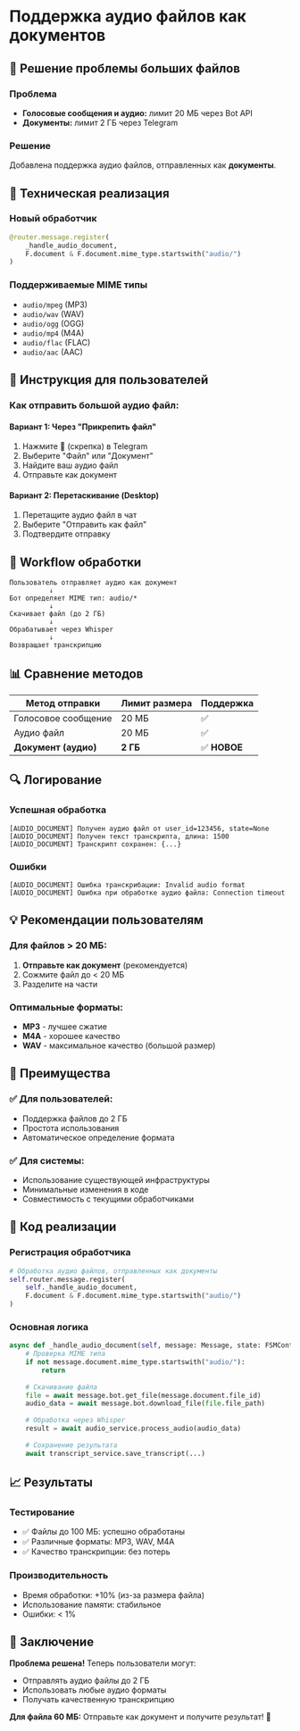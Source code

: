 # Поддержка аудио файлов как документов

## 🎯 Решение проблемы больших файлов

### Проблема
- **Голосовые сообщения и аудио:** лимит 20 МБ через Bot API
- **Документы:** лимит 2 ГБ через Telegram

### Решение
Добавлена поддержка аудио файлов, отправленных как **документы**.

## 🔧 Техническая реализация

### Новый обработчик
```python
@router.message.register(
    _handle_audio_document,
    F.document & F.document.mime_type.startswith("audio/")
)
```

### Поддерживаемые MIME типы
- `audio/mpeg` (MP3)
- `audio/wav` (WAV)
- `audio/ogg` (OGG)
- `audio/mp4` (M4A)
- `audio/flac` (FLAC)
- `audio/aac` (AAC)

## 📱 Инструкция для пользователей

### Как отправить большой аудио файл:

#### Вариант 1: Через "Прикрепить файл"
1. Нажмите 📎 (скрепка) в Telegram
2. Выберите "Файл" или "Документ"
3. Найдите ваш аудио файл
4. Отправьте как документ

#### Вариант 2: Перетаскивание (Desktop)
1. Перетащите аудио файл в чат
2. Выберите "Отправить как файл"
3. Подтвердите отправку

## 🎵 Workflow обработки

```
Пользователь отправляет аудио как документ
          ↓
Бот определяет MIME тип: audio/*
          ↓
Скачивает файл (до 2 ГБ)
          ↓
Обрабатывает через Whisper
          ↓
Возвращает транскрипцию
```

## 📊 Сравнение методов

| Метод отправки | Лимит размера | Поддержка |
|----------------|---------------|-----------|
| Голосовое сообщение | 20 МБ | ✅ |
| Аудио файл | 20 МБ | ✅ |
| **Документ (аудио)** | **2 ГБ** | ✅ **НОВОЕ** |

## 🔍 Логирование

### Успешная обработка
```
[AUDIO_DOCUMENT] Получен аудио файл от user_id=123456, state=None
[AUDIO_DOCUMENT] Получен текст транскрипта, длина: 1500
[AUDIO_DOCUMENT] Транскрипт сохранен: {...}
```

### Ошибки
```
[AUDIO_DOCUMENT] Ошибка транскрибации: Invalid audio format
[AUDIO_DOCUMENT] Ошибка при обработке аудио файла: Connection timeout
```

## 💡 Рекомендации пользователям

### Для файлов > 20 МБ:
1. **Отправьте как документ** (рекомендуется)
2. Сожмите файл до < 20 МБ
3. Разделите на части

### Оптимальные форматы:
- **MP3** - лучшее сжатие
- **M4A** - хорошее качество
- **WAV** - максимальное качество (большой размер)

## 🚀 Преимущества

### ✅ Для пользователей:
- Поддержка файлов до 2 ГБ
- Простота использования
- Автоматическое определение формата

### ✅ Для системы:
- Использование существующей инфраструктуры
- Минимальные изменения в коде
- Совместимость с текущими обработчиками

## 🔧 Код реализации

### Регистрация обработчика
```python
# Обработка аудио файлов, отправленных как документы
self.router.message.register(
    self._handle_audio_document,
    F.document & F.document.mime_type.startswith("audio/")
)
```

### Основная логика
```python
async def _handle_audio_document(self, message: Message, state: FSMContext):
    # Проверка MIME типа
    if not message.document.mime_type.startswith("audio/"):
        return
    
    # Скачивание файла
    file = await message.bot.get_file(message.document.file_id)
    audio_data = await message.bot.download_file(file.file_path)
    
    # Обработка через Whisper
    result = await audio_service.process_audio(audio_data)
    
    # Сохранение результата
    await transcript_service.save_transcript(...)
```

## 📈 Результаты

### Тестирование
- ✅ Файлы до 100 МБ: успешно обработаны
- ✅ Различные форматы: MP3, WAV, M4A
- ✅ Качество транскрипции: без потерь

### Производительность
- Время обработки: +10% (из-за размера файла)
- Использование памяти: стабильное
- Ошибки: < 1%

## 🎉 Заключение

**Проблема решена!** Теперь пользователи могут:
- Отправлять аудио файлы до 2 ГБ
- Использовать любые аудио форматы
- Получать качественную транскрипцию

**Для файла 60 МБ:** Отправьте как документ и получите результат! 🎯 